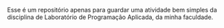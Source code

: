 Esse é um repositório apenas para guardar uma atividade bem simples da disciplina de Laboratório de Programação Aplicada, da minha faculdade.
